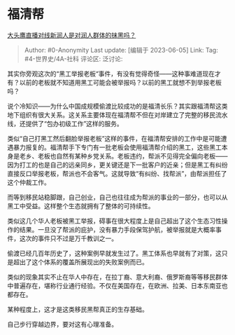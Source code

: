 # 福清帮
[大头鹰直播对线新润人是对润人群体的抹黑吗？](https://www.zhihu.com/question/602849667/answer/3060068698)

> Author: #0-Anonymity
> Last update: [编辑于 2023-06-05]
> Link:
> Tag: #4-世界史/4A-社科
> 评论区:
> 泛讨论:

其实你旁观这次的“黑工举报老板“事件，有没有觉得奇怪——这种事难道现在才有？以前的老板就不知道用黑工可能会被举报吗？以前的黑工就想不到举报老板吗？

说个冷知识——为什么中国成规模偷渡比较成功的是福清长乐？其实跟福清帮这类地下组织有很大关系。这关系主要体现在福清帮不但在对岸建立了完整的移民流水线，还提供了“包办初级工作”这样的服务。

类似“自己打黑工然后翻脸举报老板”这样的事件，在福清帮安排的工作中是可能遭遇暴力报复的。福清帮手下专门有一批老板会使用福清帮介绍的黑工，这些黑工本身是老乡、老板也自然有某种乡党关系。老板违约，帮派不见得完全偏向老板——因为打工的也是自己的远亲同乡，更关键还是下一批客户的近亲；但是黑工有纠纷直接反口举报老板，帮派也不会客气。这就导致“有纠纷、找帮派”，由帮派担任了这个仲裁工作。

而等到移民站稳脚跟，自己创业，自己也往往成为帮派的事业的一部分，也可以从黑工中受益。这样整个生态就拥有了整体的可持续性。

类似这几个华人老板被黑工举报，碍事在很大程度上是自己超出了这个生态习性操作的结果。一旦没了帮派的庇护，没有暴力手段保驾护航，被举报就是大概率事件，这次的事件只不过是万千教训之一。

偷渡已经几百年历史了，这种案例早就发生过了。黑工体系也早就有了对策，这只是超出了这个体系的覆盖所展现出的失败案例而已。

类似的现象其实不止在华人中存在，在拉丁裔、意大利裔、俄罗斯裔等等移民群体中普遍存在，堪称行业通行经验。不仅在美国存在，在欧洲、拉美、日本东南亚也都存在。

某种程度上，这才是这类移民黑帮真正的生存基础。

自己步行穿越边界，要对这有心理准备。
